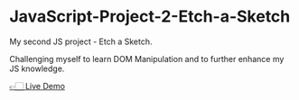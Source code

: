 # JavaScript-Project-2-Etch-a-Sketch
<p>My second JS project - Etch a Sketch.</p>
<p>Challenging myself to learn DOM Manipulation and to further enhance my JS knowledge.</p>
<a href="https://xyzuka.github.io/Etch-a-Sketch/">👉🏻 Live Demo</a>
